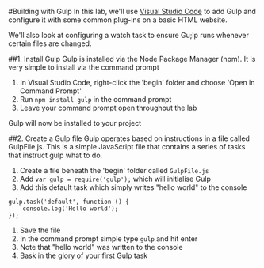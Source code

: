 #Building with Gulp
In this lab, we'll use [Visual Studio Code](https://code.visualstudio.com/) to add Gulp and configure it with some common plug-ins on a basic HTML website.

We'll also look at configuring a watch task to ensure Gu;lp runs whenever certain files are changed.

##1. Install Gulp
Gulp is installed via the Node Package Manager (npm). It is very simple to install via the command prompt

1. In Visual Studio Code, right-click the 'begin' folder and choose 'Open in Command Prompt'
1. Run `npm install gulp` in the command prompt
1. Leave your command prompt open throughout the lab

Gulp will now be installed to your project

##2. Create a Gulp file
Gulp operates based on instructions in a file called GulpFile.js. This is a simple JavaScript file that contains a series of tasks that instruct gulp what to do.

1. Create a file beneath the 'begin' folder called `GulpFile.js`
1. Add `var gulp = require('gulp');` which will initialise Gulp
1. Add this default task which simply writes "hello world" to the console

```
gulp.task('default', function () {
	console.log('Hello world');
});
```

1. Save the file
1. In the command prompt simple type `gulp` and hit enter
1. Note that "hello world" was written to the console
1. Bask in the glory of your first Gulp task